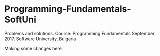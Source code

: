 # Programming-Fundamentals-SoftUni
Problems and solutions. Course: Programming Fundamentals September 2017. Software University, Bulgaria

Making some changes here.
